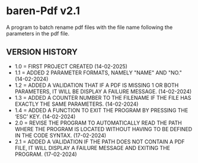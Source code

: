 # baren-Pdf v2.1
A program to batch rename pdf files with the file name following the parameters in the pdf file.

## VERSION HISTORY
- 1.0 = FIRST PROJECT CREATED (14-02-2025)
- 1.1 = ADDED 2 PARAMETER FORMATS, NAMELY "NAME" AND "NO." (14-02-2024)
- 1.2 = ADDED A VALIDATION THAT IF A PDF IS MISSING 1 OR BOTH PARAMETERS, IT WILL BE DISPLAY A FAILURE MESSAGE. (14-02-2024)
- 1.3 = ADDED A COUNTER NUMBER TO THE FILENAME IF THE FILE HAS EXACTLY THE SAME PARAMETERS. (14-02-2024)
- 1.4 = ADDED A FUNCTION TO EXIT THE PROGRAM BY PRESSING THE ‘ESC’ KEY. (14-02-2024)
- 2.0 = REVISE THE PROGRAM TO AUTOMATICALLY READ THE PATH WHERE THE PROGRAM IS LOCATED WITHOUT HAVING TO BE DEFINED IN THE CODE SYNTAX. (17-02-2024)
- 2.1 = ADDED A VALIDATION IF THE PATH DOES NOT CONTAIN A PDF FILE, IT WILL DISPLAY A FAILURE MESSAGE AND EXITING THE PROGRAM. (17-02-2024)
